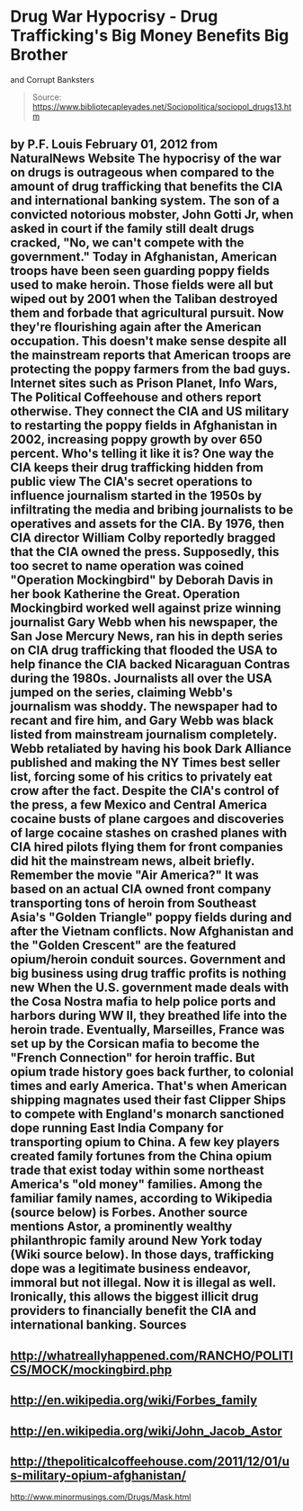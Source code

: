 # Drug War Hypocrisy - Drug Trafficking's Big Money Benefits Big Brother 
and Corrupt Banksters

> Source: https://www.bibliotecapleyades.net/Sociopolitica/sociopol_drugs13.htm

by P.F. Louis
February 01, 2012
from
NaturalNews Website
The hypocrisy of the war on drugs is outrageous when compared to the amount
of drug trafficking that benefits
the CIA and
international banking system.
The son of a convicted notorious mobster,
John Gotti Jr, when asked in court if the family still dealt drugs
cracked,
"No, we can't compete with the government."
Today in Afghanistan, American troops have been
seen guarding poppy fields used to make heroin.
Those fields were all but wiped out by 2001 when
the Taliban destroyed them and forbade that agricultural pursuit. Now
they're flourishing again after the American occupation.
This doesn't make sense despite all the mainstream reports that American
troops are protecting the poppy farmers from the bad guys.
Internet sites
such as Prison Planet, Info Wars, The Political Coffeehouse and others
report otherwise. They connect the CIA and US military to restarting the
poppy fields in Afghanistan in 2002, increasing poppy growth by over 650
percent.
Who's telling it like it is?
One way the CIA keeps
their drug trafficking hidden from public view
The CIA's secret operations to influence journalism started in the 1950s by
infiltrating the media and bribing journalists to be operatives and assets
for the CIA.
By 1976, then CIA director William Colby
reportedly bragged that
the CIA owned the press. Supposedly,
this too secret to name operation was coined "Operation Mockingbird" by
Deborah Davis in her book Katherine the Great.
Operation Mockingbird worked well against prize winning
journalist Gary Webb when his newspaper, the San Jose Mercury News,
ran his in depth series on CIA drug trafficking that flooded the USA to help
finance the CIA backed Nicaraguan Contras during the 1980s.
Journalists all over the USA jumped on the series, claiming Webb's
journalism was shoddy. The newspaper had to recant and fire him, and Gary
Webb was black listed from mainstream journalism completely.
Webb retaliated by having his book Dark Alliance published and making
the NY Times best seller list, forcing some of his critics to privately eat
crow after the fact.
Despite the CIA's control of the press, a few Mexico and Central America
cocaine busts of plane cargoes and discoveries of large cocaine stashes on
crashed planes with CIA hired pilots flying them for front companies did hit
the mainstream news, albeit briefly.
Remember the movie "Air
America?" It was based on
an actual CIA owned front company
transporting tons of heroin from Southeast Asia's "Golden Triangle" poppy
fields during and after the Vietnam conflicts.
Now Afghanistan and the "Golden Crescent" are
the featured opium/heroin conduit sources.
Government and big
business using drug traffic profits is nothing new
When the U.S. government made deals with the Cosa Nostra mafia to
help police ports and harbors during WW II, they breathed life into the
heroin trade. Eventually, Marseilles, France was set up by the Corsican
mafia to become the "French Connection" for heroin traffic.
But opium trade history goes back further, to colonial times and early
America. That's when American shipping magnates used their fast Clipper
Ships to compete with England's monarch sanctioned dope running East India
Company for transporting opium to China.
A few key players created family fortunes from the China opium trade that
exist today within some northeast America's "old money" families.
Among the familiar family names, according to Wikipedia (source below) is
Forbes. Another source mentions
Astor, a prominently wealthy philanthropic family around New York
today (Wiki source below).
In those days, trafficking dope was a legitimate
business endeavor, immoral but not illegal. Now it is illegal as
well.
Ironically, this allows the biggest illicit drug
providers to financially benefit the CIA and international banking.
Sources
-
http://whatreallyhappened.com/RANCHO/POLITICS/MOCK/mockingbird.php
-
http://en.wikipedia.org/wiki/Forbes_family
-
http://en.wikipedia.org/wiki/John_Jacob_Astor
-
http://thepoliticalcoffeehouse.com/2011/12/01/us-military-opium-afghanistan/
-
http://www.minormusings.com/Drugs/Mask.html
